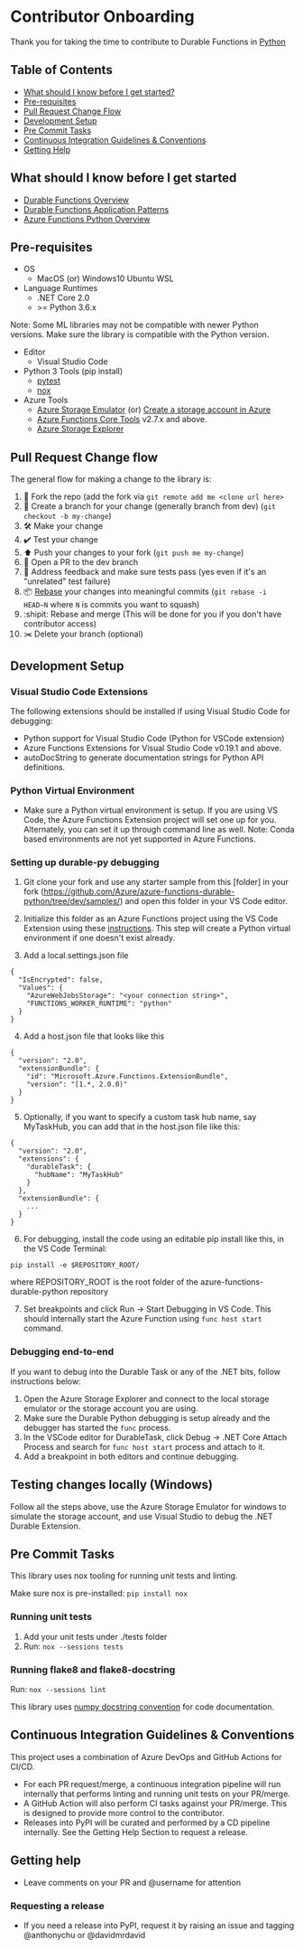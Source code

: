 # Contributor Onboarding
Thank you for taking the time to contribute to Durable Functions in [Python](https://www.python.org/)

## Table of Contents

- [What should I know before I get started?](#what-should-i-know-before-i-get-started)
- [Pre-requisites](#pre-requisites)
- [Pull Request Change Flow](#pull-request-change-flow)
- [Development Setup](#development-setup)
- [Pre Commit Tasks](#pre-commit-tasks)
- [Continuous Integration Guidelines & Conventions](#continuous-integration-guidelines-&-conventions)
- [Getting Help](#getting-help)

## What should I know before I get started
- [Durable Functions Overview](https://docs.microsoft.com/en-us/azure/azure-functions/durable/durable-functions-overview)
- [Durable Functions Application Patterns](https://docs.microsoft.com/en-us/azure/azure-functions/durable/durable-functions-overview?tabs=csharp#application-patterns)
- [Azure Functions Python Overview](https://docs.microsoft.com/en-us/azure/azure-functions/functions-create-first-azure-function-azure-cli?tabs=bash%2Cbrowser&pivots=programming-language-python)

## Pre-requisites

- OS
    - MacOS (or) Windows10 Ubuntu WSL
- Language Runtimes
    - .NET Core 2.0
    - \>= Python 3.6.x 

Note: Some ML libraries may not be compatible with newer Python versions. Make sure the library is compatible with the Python version.

- Editor
    - Visual Studio Code
- Python 3 Tools (pip install)
    - [pytest](https://docs.pytest.org/en/latest/)
    - [nox](https://nox.thea.codes/en/stable/)
- Azure Tools
    - [Azure Storage Emulator](https://docs.microsoft.com/en-us/azure/storage/common/storage-use-emulator) (or) [Create a storage account in Azure](https://docs.microsoft.com/en-us/azure/storage/common/storage-account-create?tabs=azure-portal)
    - [Azure Functions Core Tools](https://github.com/Azure/azure-functions-core-tools) v2.7.x and above.
    - [Azure Storage Explorer](https://azure.microsoft.com/en-us/features/storage-explorer/)
  

## Pull Request Change flow

The general flow for making a change to the library is:

1. 🍴 Fork the repo (add the fork via `git remote add me <clone url here>`
2. 🌳 Create a branch for your change (generally branch from dev) (`git checkout -b my-change`)
3. 🛠 Make your change
4. ✔️ Test your change
5. ⬆️ Push your changes to your fork (`git push me my-change`)
6. 💌 Open a PR to the dev branch
7. 📢 Address feedback and make sure tests pass (yes even if it's an "unrelated" test failure)
8. 📦 [Rebase](https://git-scm.com/docs/git-rebase) your changes into  meaningful commits (`git rebase -i HEAD~N` where `N` is commits you want to squash)
9. :shipit: Rebase and merge (This will be done for you if you don't have contributor access)
10. ✂️ Delete your branch (optional)

## Development Setup

### Visual Studio Code Extensions

The following extensions should be installed if using Visual Studio Code for debugging:

- Python support for Visual Studio Code (Python for VSCode extension)
- Azure Functions Extensions for Visual Studio Code v0.19.1 and above.
- autoDocString to generate documentation strings for Python API definitions.

### Python Virtual Environment

- Make sure a Python virtual environment is setup. If you are using VS Code, the Azure Functions Extension project will set one up for you. Alternately, you can set it up through command line as well.
Note: Conda based environments are not yet supported in Azure Functions.

### Setting up durable-py debugging


1.  Git clone your fork and use any starter sample from this [folder] in your fork (https://github.com/Azure/azure-functions-durable-python/tree/dev/samples/) and open this folder in your VS Code editor.

2. Initialize this folder as an Azure Functions project using the VS Code Extension using these [instructions](https://docs.microsoft.com/en-us/azure/azure-functions/functions-create-first-function-vs-code?pivots=programming-language-python). This step will create a Python virtual environment if one doesn't exist already.

3. Add a local.settings.json file

```
{
  "IsEncrypted": false,
  "Values": {
    "AzureWebJobsStorage": "<your connection string>",
    "FUNCTIONS_WORKER_RUNTIME": "python"
  }
}
```

4. Add a host.json file that looks like this

```
{
  "version": "2.0",
  "extensionBundle": {
    "id": "Microsoft.Azure.Functions.ExtensionBundle",
    "version": "[1.*, 2.0.0)"
  }
}
```

5. Optionally, if you want to specify a custom task hub name, say MyTaskHub, you can add that in the host.json file like this:

```
{
  "version": "2.0",
  "extensions": {
    "durableTask": {
      "hubName": "MyTaskHub"
    }
  },
  "extensionBundle": {
    ...
  }
}
```

6. For debugging, install the code using an editable pip install like this, in the VS Code Terminal:

```
pip install -e $REPOSITORY_ROOT/
```
where REPOSITORY_ROOT is the root folder of the azure-functions-durable-python repository 

7. Set breakpoints and click Run -> Start Debugging in VS Code. This should internally start the Azure Function using `func host start` command.

### Debugging end-to-end

If you want to debug into the Durable Task or any of the .NET bits, follow instructions below:

1. Open the Azure Storage Explorer and connect to the local storage emulator or the storage account you are using.
2. Make sure the Durable Python debugging is setup already and the debugger has started the `func` process.
3. In the VSCode editor for DurableTask, click Debug -> .NET Core Attach Process and search for `func host start` process and attach to it.
4. Add a breakpoint in both editors and continue debugging.

## Testing changes locally (Windows)

Follow all the steps above, use the Azure Storage Emulator for windows to simulate the storage account, and use Visual Studio to debug the .NET Durable Extension.

## Pre Commit Tasks

This library uses nox tooling for running unit tests and linting.

Make sure nox is pre-installed:
`pip install nox`

### Running unit tests

1. Add your unit tests under ./tests folder
2. Run: `nox --sessions tests`

### Running flake8 and flake8-docstring

Run:  `nox --sessions lint`

This library uses [numpy docstring convention](https://numpydoc.readthedocs.io/en/latest/format.html) for code documentation.


## Continuous Integration Guidelines & Conventions

This project uses a combination of Azure DevOps and GitHub Actions for CI/CD.

- For each PR request/merge, a continuous integration pipeline will run internally that performs linting and running unit tests on your PR/merge.
- A GitHub Action will also perform CI tasks against your PR/merge. This is designed to provide more control to the contributor.
- Releases into PyPI will be curated and performed by a CD pipeline internally. See the Getting Help Section to request a release.

## Getting help

 - Leave comments on your PR and @username for attention

### Requesting a release
- If you need a release into PyPI, request it by raising an issue and tagging @anthonychu or @davidmrdavid


